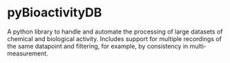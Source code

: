 # pyBioactivityDB
A python library to handle and automate the processing of large datasets of chemical and biological activity. Includes support for multiple recordings of the same datapoint and filtering, for example, by consistency in multi-measurement.
